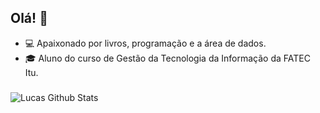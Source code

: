 ## Olá! 🚀

+ :computer: Apaixonado por livros, programação e a área de dados.
+ :mortar_board: Aluno do curso de Gestão da Tecnologia da Informação da FATEC Itu. 

### 
![Lucas Github Stats](https://github-readme-stats.vercel.app/api?username=sanches8&show_icons=true&theme=github_dark)

